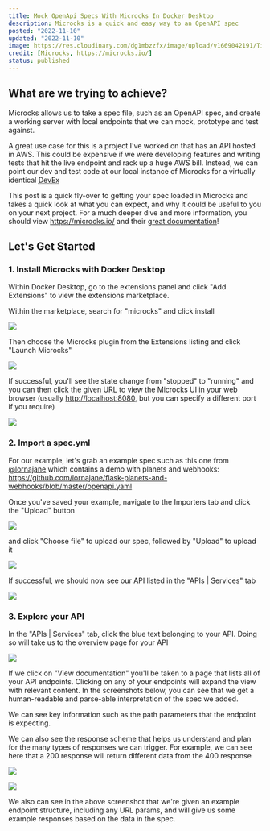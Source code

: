 ```yaml
---
title: Mock OpenApi Specs With Microcks In Docker Desktop
description: Microcks is a quick and easy way to an OpenAPI spec
posted: "2022-11-10"
updated: "2022-11-10"
image: https://res.cloudinary.com/dg1mbzzfx/image/upload/v1669042191/TimBryan.dev/microcks-round_o2yttd.png
credit: [Microcks, https://microcks.io/]
status: published
---
```


## What are we trying to achieve?

Microcks allows us to take a spec file, such as an OpenAPI spec, and create a working server with local endpoints that we can mock, prototype and test against.

A great use case for this is a project I've worked on that has an API hosted in AWS. This could be expensive if we were developing features and writing tests that hit the live endpoint and rack up a huge AWS bill. Instead, we can point our dev and test code at our local instance of Microcks for a virtually identical <abbr title="Developer Experience">DevEx</abbr>

This post is a quick fly-over to getting your spec loaded in Microcks and takes a quick look at what you can expect, and why it could be useful to you on your next project. For a much deeper dive and more information, you should view <https://microcks.io/> and their [great documentation](https://microcks.io/documentation/)!

## Let's Get Started

### 1. Install Microcks with Docker Desktop

Within Docker Desktop, go to the extensions panel and click "Add Extensions" to view the extensions marketplace.

Within the marketplace, search for "microcks" and click install

![](https://res.cloudinary.com/dg1mbzzfx/image/upload/v1668098134/TimBryan.dev/microcs-1-docker_kdfpl6.png)

Then choose the Microcks plugin from the Extensions listing and click "Launch Microcks"

![](https://res.cloudinary.com/dg1mbzzfx/image/upload/v1668098134/TimBryan.dev/microcs-2-docker_anublv.png)

If successful, you'll see the state change from "stopped" to "running" and you can then click the given URL to view the Microcks UI in your web browser (usually <http://localhost:8080>, but you can specify a different port if you require)

![](https://res.cloudinary.com/dg1mbzzfx/image/upload/v1668098135/TimBryan.dev/microcs-3-docker_tumpzt.png)

### 2. Import a spec.yml

For our example, let's grab an example spec such as this one from [@lornajane](https://github.com/lornajane) which contains a demo with planets and webhooks: <https://github.com/lornajane/flask-planets-and-webhooks/blob/master/openapi.yaml>

Once you've saved your example, navigate to the Importers tab and click the "Upload" button

![](https://res.cloudinary.com/dg1mbzzfx/image/upload/v1668098134/TimBryan.dev/microcs-4-import_xturn5.png)

and click "Choose file" to upload our spec, followed by "Upload" to upload it

![](https://res.cloudinary.com/dg1mbzzfx/image/upload/v1668098136/TimBryan.dev/microcs-5-import_kbq2x6.png)

If successful, we should now see our API listed in the "APIs | Services" tab

![](https://res.cloudinary.com/dg1mbzzfx/image/upload/v1668098135/TimBryan.dev/microcs-6-services_cbgdox.png)

### 3. Explore your API

In the "APIs | Services" tab, click the blue text belonging to your API. Doing so will take us to the overview page for your API

![](https://res.cloudinary.com/dg1mbzzfx/image/upload/v1668098136/TimBryan.dev/microcs-7-services_adhe9i.png)

If we click on "View documentation" you'll be taken to a page that lists all of your API endpoints. Clicking on any of your endpoints will expand the view with relevant content. In the screenshots below, you can see that we get a human-readable and parse-able interpretation of the spec we added.

We can see key information such as the path parameters that the endpoint is expecting.

We can also see the response scheme that helps us understand and plan for the many types of responses we can trigger. For example, we can see here that a 200 response will return different data from the 400 response

![](https://res.cloudinary.com/dg1mbzzfx/image/upload/v1668098136/TimBryan.dev/microcs-8-docs_x8tfd3.png)

![](https://res.cloudinary.com/dg1mbzzfx/image/upload/v1668098136/TimBryan.dev/microcs-9-docs_jzqd2p.png)

We also can see in the above screenshot that we're given an example endpoint structure, including any URL params, and will give us some example responses based on the data in the spec.
